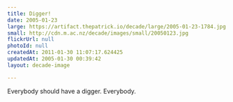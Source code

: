 ```yaml
---
title: Digger!
date: 2005-01-23
large: https://artifact.thepatrick.io/decade/large/2005-01-23-1784.jpg
small: http://cdn.m.ac.nz/decade/images/small/20050123.jpg
flickrUrl: null
photoId: null
createdAt: 2011-01-30 11:07:17.624425
updatedAt: 2005-01-30 00:39:42
layout: decade-image

---
```

Everybody should have a digger. Everybody.
